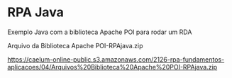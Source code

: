 # RPA Java
Exemplo Java com a biblioteca Apache POI para rodar um RDA


Arquivo da Biblioteca Apache POI-RPAjava.zip

https://caelum-online-public.s3.amazonaws.com/2126-rpa-fundamentos-aplicacoes/04/Arquivos%20Biblioteca%20Apache%20POI-RPAjava.zip
